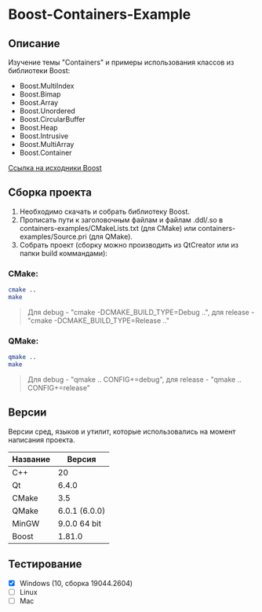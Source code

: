 # Boost-Containers-Example

## Описание

Изучение темы "Containers" и примеры использования классов из библиотеки Boost:
- Boost.MultiIndex
- Boost.Bimap
- Boost.Array
- Boost.Unordered
- Boost.CircularBuffer
- Boost.Heap
- Boost.Intrusive
- Boost.MultiArray
- Boost.Container

[Ссылка на исходники Boost](https://github.com/boostorg/boost "Boost")

## Сборка проекта

1. Необходимо cкачать и собрать библиотеку Boost.
2. Прописать пути к заголовочным файлам и файлам .ddl/.so в containers-examples/СMakeLists.txt (для CMake) или containers-examples/Source.pri (для QMake).
3. Собрать проект (cборку можно производить из QtCreator или из папки build коммандами):

### CMake:

```bash
cmake ..
make
```
> Для debug - "cmake -DCMAKE_BUILD_TYPE=Debug ..", для release - "cmake -DCMAKE_BUILD_TYPE=Release .."

### QMake:

```bash
qmake ..
make
```
> Для debug - "qmake .. CONFIG+=debug", для release - "qmake .. CONFIG+=release"

## Версии

Версии сред, языков и утилит, которые использовались на момент написания проекта.

| Название   | Версия        |
| -----------|---------------|
| C++        | 20            |
| Qt         | 6.4.0         |
| CMake      | 3.5           |
| QMake      | 6.0.1 (6.0.0) |
| MinGW      | 9.0.0 64 bit  |
| Boost      | 1.81.0        |

## Тестирование

- [x] Windows (10, сборка 19044.2604)
- [ ] Linux
- [ ] Mac
